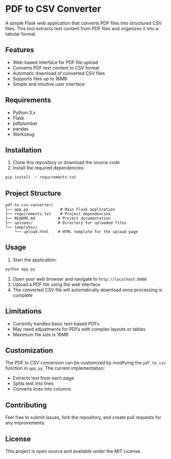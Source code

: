 # PDF to CSV Converter

A simple Flask web application that converts PDF files into structured CSV files. This tool extracts text content from PDF files and organizes it into a tabular format.

## Features

- Web-based interface for PDF file upload
- Converts PDF text content to CSV format
- Automatic download of converted CSV files
- Supports files up to 16MB
- Simple and intuitive user interface

## Requirements

- Python 3.x
- Flask
- pdfplumber
- pandas
- Werkzeug

## Installation

1. Clone this repository or download the source code
2. Install the required dependencies:
```bash
pip install -r requirements.txt
```

## Project Structure

```
pdf-to-csv-converter/
├── app.py              # Main Flask application
├── requirements.txt    # Project dependencies
├── README.md          # Project documentation
├── uploads/           # Directory for uploaded files
└── templates/
    └── upload.html    # HTML template for the upload page
```

## Usage

1. Start the application:
```bash
python app.py
```
2. Open your web browser and navigate to `http://localhost:8000`
3. Upload a PDF file using the web interface
4. The converted CSV file will automatically download once processing is complete

## Limitations

- Currently handles basic text-based PDFs
- May need adjustments for PDFs with complex layouts or tables
- Maximum file size is 16MB

## Customization

The PDF to CSV conversion can be customized by modifying the `pdf_to_csv` function in `app.py`. The current implementation:
- Extracts text from each page
- Splits text into lines
- Converts lines into columns

## Contributing

Feel free to submit issues, fork the repository, and create pull requests for any improvements.

## License

This project is open source and available under the MIT License.
